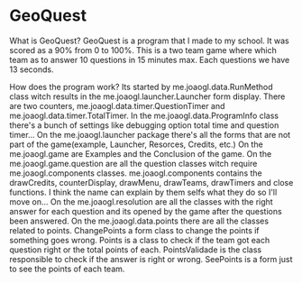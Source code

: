 GeoQuest
========

What is GeoQuest?
GeoQuest is a program that I made to my school.
It was scored as a 90% from 0 to 100%.
This is a two team game where which team as to answer 10 questions in 15 minutes max.
Each questions we have 13 seconds.


How does the program work?
Its started by me.joaogl.data.RunMethod class witch results in the me.joaogl.launcher.Launcher form display.
There are two counters, me.joaogl.data.timer.QuestionTimer and me.joaogl.data.timer.TotalTimer.
In the me.joaogl.data.ProgramInfo class there's a bunch of settings like debugging option total time and question timer...
On the me.joaogl.launcher package there's all the forms that are not part of the game(example, Launcher, Resorces, Credits, etc.)
On the me.joaogl.game are Examples and the Conclusion of the game.
On the me.joaogl.game.question are all the question classes witch require me.joaogl.components classes.
me.joaogl.components contains the drawCredits, counterDisplay, drawMenu, drawTeams, drawTimers and close functions.
I think the name can explain by them selfs what they do so I'll move on...
On the me.joaogl.resolution are all the classes with the right answer for each question and its opened by the game after the questions been answered.
On the me.joaogl.data.points there are all the classes related to points.
ChangePoints a form class to change the points if something goes wrong.
Points is a class to check if the team got each question right or the total points of each.
PointsValidade is the class responsible to check if the answer is right or wrong.
SeePoints is a form just to see the points of each team.
